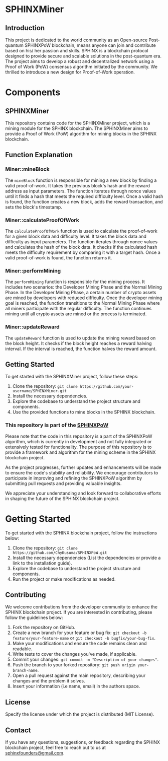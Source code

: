 # SPHINXMiner

## Introduction

This project is dedicated to the world community as an Open-source Post-quantum SPHINXPoW blockchain, means anyone can join and contribute based on his/ her passion and skills. SPHINX is a blockchain protocol designed to provide secure and scalable solutions in the post-quantum era. The project aims to develop a robust and decentralized network using a Proof of Work (PoW) consensus algorithm initiated by the community. We thrilled to introduce a new design for Proof-of-Work operation.

# Components

## SPHINXMiner

This repository contains code for the SPHINXMiner project, which is a mining module for the SPHINX blockchain. The SPHINXMiner aims to provide a Proof of Work (PoW) algorithm for mining blocks in the SPHINX blockchain.

## Function Explanation

### Miner::mineBlock

The `mineBlock` function is responsible for mining a new block by finding a valid proof-of-work. It takes the previous block's hash and the reward address as input parameters. The function iterates through nonce values until it finds a hash that meets the required difficulty level. Once a valid hash is found, the function creates a new block, adds the reward transaction, and sets the block's timestamp.

### Miner::calculateProofOfWork

The `calculateProofOfWork` function is used to calculate the proof-of-work for a given block data and difficulty level. It takes the block data and difficulty as input parameters. The function iterates through nonce values and calculates the hash of the block data. It checks if the calculated hash meets the difficulty requirement by comparing it with a target hash. Once a valid proof-of-work is found, the function returns it.

### Miner::performMining

The `performMining` function is responsible for the mining process. It includes two scenarios: the Developer Mining Phase and the Normal Mining Phase. In the Developer Mining Phase, a certain number of crypto assets are mined by developers with reduced difficulty. Once the developer mining goal is reached, the function transitions to the Normal Mining Phase where all miners participate with the regular difficulty. The function continues mining until all crypto assets are mined or the process is terminated.

### Miner::updateReward

The `updateReward` function is used to update the mining reward based on the block height. It checks if the block height reaches a reward halving interval. If the interval is reached, the function halves the reward amount.

## Getting Started

To get started with the SPHINXMiner project, follow these steps:

1. Clone the repository: `git clone https://github.com/your-username/SPHINXMiner.git`
2. Install the necessary dependencies.
3. Explore the codebase to understand the project structure and components.
4. Use the provided functions to mine blocks in the SPHINX blockchain.

### This repository is part of the  [SPHINXPoW](https://github.com/SPHINX-HUB-ORG/SPHINXPoW)

Please note that the code in this repository is a part of the SPHINXPoW algorithm, which is currently in development and not fully integrated or extensively tested for functionality. The purpose of this repository is to provide a framework and algorithm for the mining scheme in the SPHINX blockchain project.

As the project progresses, further updates and enhancements will be made to ensure the code's stability and reliability. We encourage contributors to participate in improving and refining the SPHINXPoW algorithm by submitting pull requests and providing valuable insights.

We appreciate your understanding and look forward to collaborative efforts in shaping the future of the SPHINX blockchain project.

# Getting Started
To get started with the SPHINX blockchain project, follow the instructions below:

1. Clone the repository: `git clone https://github.com/ChyKusuma/SPHINXPoW.git`
2. Install the necessary dependencies (List the dependencies or provide a link to the installation guide).
3. Explore the codebase to understand the project structure and components.
4. Run the project or make modifications as needed.


## Contributing
We welcome contributions from the developer community to enhance the SPHINX blockchain project. If you are interested in contributing, please follow the guidelines below:

1. Fork the repository on GitHub.
2. Create a new branch for your feature or bug fix: `git checkout -b feature/your-feature-name` or `git checkout -b bugfix/your-bug-fix`.
3. Make your modifications and ensure the code remains clean and readable.
4. Write tests to cover the changes you've made, if applicable.
5. Commit your changes: `git commit -m "Description of your changes"`.
6. Push the branch to your forked repository: `git push origin your-branch-name`.
7. Open a pull request against the main repository, describing your changes and the problem it solves.
8. Insert your information (i.e name, email) in the authors space.

## License
Specify the license under which the project is distributed (MIT License).

## Contact
If you have any questions, suggestions, or feedback regarding the SPHINX blockchain project, feel free to reach out to us at [sphinxfounders@gmail.com](mailto:sphinxfounders@gmail.com).
